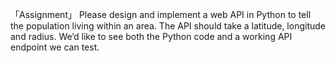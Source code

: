 「Assignment」
Please design and implement a web API in Python to tell the population living within an area. The API should take a latitude, longitude and radius. We’d like to see both the Python code and a working API endpoint we can test.

